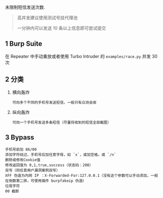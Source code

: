 未限制短信发送次数.

> 高并发建议使用测试号挂代理池
>
> 一分钟内可以发送 10 条以上信息即可尝试提交

## 1 Burp Suite

在 Repeater 中手动重放或者使用 Turbo Intruder 的 `examples/race.py` 并发 30 次

## 2 分类

1. 横向轰炸

   ```
   可向多个不同的手机号发送短信，一般只有众测会收
   ```

2. 纵向轰炸

   ```
   可向一个手机号发送多条短信（尽量将收到的短信全部截图）
   ```

## 3 Bypass

```
手机号前加 86/00
添加字符绕过，手机号后加任意字母，如 `x`，或加空格，或 `/n` 
删除或修改Cookie值
修改返回值为 0,1,true,success（状态码：200）
双写（同任意用户漏洞案例双写）
XFF 伪造为内网 IP ：X-Forwarded-For:127.0.0.1（没有这个参数可以手动添加，一般在倒数第二排，可使用插件 burpfakeip 伪造）
垃圾字符
00 截断
```
